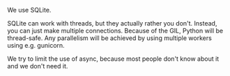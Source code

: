 We use SQLite.

SQLite can work with threads, but they actually rather you don't. Instead, you can just make multiple connections. Because of the GIL, Python will be thread-safe. Any parallelism will be achieved by using multiple workers using e.g. gunicorn.

We try to limit the use of async, because most people don't know about it and we don't need it.
